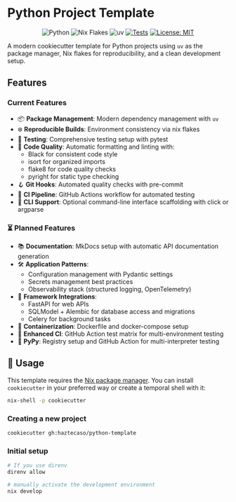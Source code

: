 # Python Project Template

<div align="center">

![Python](https://img.shields.io/badge/Python-3.10_|_3.11_|_3.12_|_3.13-blue?logo=python&logoColor=white)
![Nix Flakes](https://img.shields.io/badge/Nix-Flakes-blue?logo=nixos&logoColor=white)
![uv](https://img.shields.io/badge/Package_Manager-uv-blue)
[![Tests](https://img.shields.io/badge/CI-Tests-green?logo=github&logoColor=white)](https://github.com/haztecaso/python-template/actions)
[![License: MIT](https://img.shields.io/badge/License-MIT-yellow.svg)](https://opensource.org/licenses/MIT)

</div>

A modern cookiecutter template for Python projects using `uv` as the package manager, Nix flakes for reproducibility, and a clean development setup.

## Features

### Current Features

- 📦 **Package Management**: Modern dependency management with `uv`
- ❄️ **Reproducible Builds**: Environment consistency via nix flakes
- 🧪 **Testing**: Comprehensive testing setup with pytest
- 🧹 **Code Quality**: Automatic formatting and linting with:
  - Black for consistent code style
  - isort for organized imports
  - flake8 for code quality checks
  - pyright for static type checking
- 🪝 **Git Hooks**: Automated quality checks with pre-commit
- 🤖 **CI Pipeline**: GitHub Actions workflow for automated testing
- 🧰 **CLI Support**: Optional command-line interface scaffolding with click or argparse

### ⏳ Planned Features

- 📚 **Documentation**: MkDocs setup with automatic API documentation generation
- 🛠️ **Application Patterns**:
  - Configuration management with Pydantic settings
  - Secrets management best practices
  - Observability stack (structured logging, OpenTelemetry)
- 🧩 **Framework Integrations**:
  - FastAPI for web APIs
  - SQLModel + Alembic for database access and migrations
  - Celery for background tasks
- 🐳 **Containerization**: Dockerfile and docker-compose setup
- 🔄 **Enhanced CI**: GitHub Action test matrix for multi-environment testing
- 🐍 **PyPy**: Registry setup and GitHub Action for multi-interpreter testing

## 🚀 Usage

This template requires the [Nix package manager](https://nixos.org/). You can install `cookiecutter` in your preferred way or create a temporal shell with it:

```bash
nix-shell -p cookiecutter
```

### Creating a new project

```bash
cookiecutter gh:haztecaso/python-template
```

### Initial setup

```bash
# If you use direnv 
direnv allow

# manually activate the development environment
nix develop
```
